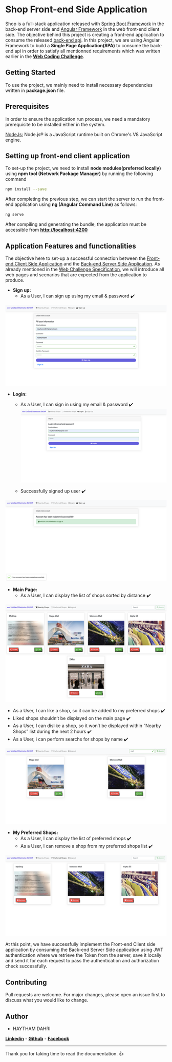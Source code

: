 # Shop Front-end Side Application

Shop is a full-stack application released with [Spring Boot Framework](https://spring.io/projects/spring-boot) in the back-end server side and [Angular Framework](https://angular.io/) in the web front-end client side.
The objective behind this project is creating a front-end application to consume the released [back-end api](https://github.com/haythamdahri/full-stack-coding-challenge-back-end).
In this project, we are using Angular Framework to build a **Single Page Application(SPA)** to consume the back-end api in order to satisfy all mentionned requirements which was written earlier in the **[Web Coding Challenge](https://github.com/hiddenfounders/web-coding-challenge/blob/master/README.md)**.

## Getting Started
To use the project, we mainly need to install necessary dependencies written in **package.json** file.

## Prerequisites
In order to ensure the application run process, we need a mandatory prerequisite to be installed either in the system.

[NodeJs:](https://nodejs.org/) Node.js® is a JavaScript runtime built on Chrome's V8 JavaScript engine. 

## Setting up front-end client application
To set-up the project, we need to install **node modules(preferred locally)** using **npm tool (Network Package Manager)** by running the following command
```bash
npm install --save
```
After completing the previous step, we can start the server to run the front-end application using **ng (Angular Command Line)** as follows:
```bash
ng serve
```
After compiling and generating the bundle, the application must be accessible from **[http://localhost:4200](http://localhost:4200)**

## Application Features and functionalities
The objective here to set-up a successful connection between the [Front-end Client Side Application](https://github.com/haythamdahri/full-stack-coding-challenge-front-end) and the [Back-end Server Side Application](https://github.com/haythamdahri/full-stack-coding-challenge-back-end).
As already mentioned in the [Web Challenge Specification](https://github.com/hiddenfounders/web-coding-challenge/blob/master/coding-challenge.md), we will introduce all web pages and scenarios that are expected from the application to produce.


- **Sign up:** 
  - As a User, I can sign up using my email & password :heavy_check_mark:

![Sign up](UnitedRemote/SignupApplication.png)

- **Login:** 
  - As a User, I can sign in using my email & password :heavy_check_mark:
![Login](UnitedRemote/login.png)

  - Successfully signed up user :heavy_check_mark:

![Sign up](UnitedRemote/SignupSuccessOperation.png)

- **Main Page:** 
  - As a User, I can display the list of shops sorted by distance :heavy_check_mark:

![Main Page](UnitedRemote/NearByShopsForLoggedInUser.png)

  - As a User, I can like a shop, so it can be added to my preferred shops :heavy_check_mark:
  - Liked shops shouldn’t be displayed on the main page :heavy_check_mark:
  - As a User, I can dislike a shop, so it won’t be displayed within “Nearby Shops” list during the next 2 hours :heavy_check_mark:
  - As a User, i can perform searchs for shops by name :heavy_check_mark:

![Main Page](UnitedRemote/SearchingForShop.png)

- **My Preferred Shops:** 
  - As a User, I can display the list of preferred shops :heavy_check_mark:
  - As a User, I can remove a shop from my preferred shops list :heavy_check_mark:

![My Preferred Shops](UnitedRemote/userShopsPreferences.png)

At this point, we have successfully implement the Front-end Client side application by consuming the Back-end Server Side application using JWT authentication where we retrieve the Token from the server, save it locally and send it for each request to pass the authentication and authorization check successfully. 

## Contributing
Pull requests are welcome. For major changes, please open an issue first to discuss what you would like to change.

## Author
 - HAYTHAM DAHRI

**[Linkedin](https://www.linkedin.com/in/haytham-dahri/)** - **[Github](https://github.com/haythamdahri)** - **[Facebook](https://www.facebook.com/Haytham.dahri)**

***
Thank you for taking time to read the documentation. :+1: